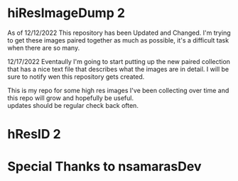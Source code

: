 # hiResImageDump 2

As of 12/12/2022
This repository has been Updated and Changed.
I'm trying to get these images paired together as much as possible, it's a difficult task when there are so many.

12/17/2022
Eventaully I'm going to start putting up the new paired collection that has a nice text file that describes what the images are in detail.  I will be sure to notify wen this repository gets created. 

This is my repo for some high res images I've been collecting
over time and this repo will grow and hopefully be useful.  
updates should be regular check back often.

# hResID 2

# Special Thanks to nsamarasDev
